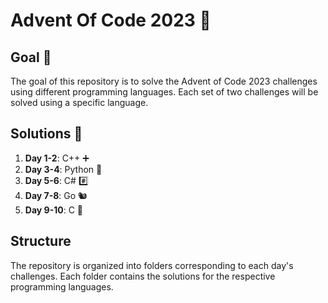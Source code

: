 # Advent Of Code 2023 🎄

## Goal 🎯
The goal of this repository is to solve the Advent of Code 2023 challenges using different programming languages. Each set of two challenges will be solved using a specific language.

## Solutions 🧩
1. **Day 1-2**: C++ ➕ 
2. **Day 3-4**: Python 🐍
3. **Day 5-6**: C# #️⃣ 
4. **Day 7-8**: Go 🐿️
5. **Day 9-10**: C 📖

## Structure
The repository is organized into folders corresponding to each day's challenges. Each folder contains the solutions for the respective programming languages.
